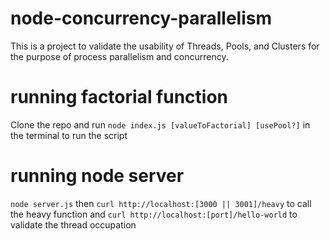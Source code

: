 # node-concurrency-parallelism
This is a project to validate the usability of Threads, Pools, and Clusters for the purpose of process parallelism and concurrency.

# running factorial function
Clone the repo and run `node index.js [valueToFactorial] [usePool?]` in the terminal to run the script

# running node server
`node server.js` then `curl http://localhost:[3000 || 3001]/heavy` to call the heavy function and `curl http://localhost:[port]/hello-world` to validate the thread occupation

